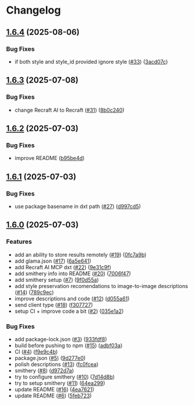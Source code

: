 # Changelog

## [1.6.4](https://github.com/recraft-ai/mcp-recraft-server/compare/v1.6.3...v1.6.4) (2025-08-06)


### Bug Fixes

* if both style and style_id provided ignore style ([#33](https://github.com/recraft-ai/mcp-recraft-server/issues/33)) ([3acd07c](https://github.com/recraft-ai/mcp-recraft-server/commit/3acd07c8d54a89ec577f9053f4ce4eec6d2dd18f))

## [1.6.3](https://github.com/recraft-ai/mcp-recraft-server/compare/v1.6.2...v1.6.3) (2025-07-08)


### Bug Fixes

* change Recraft AI to Recraft ([#31](https://github.com/recraft-ai/mcp-recraft-server/issues/31)) ([8b0c240](https://github.com/recraft-ai/mcp-recraft-server/commit/8b0c240673262631e995852961d48c5368d16bd5))

## [1.6.2](https://github.com/recraft-ai/mcp-recraft-server/compare/v1.6.1...v1.6.2) (2025-07-03)


### Bug Fixes

* improve README ([b95be4d](https://github.com/recraft-ai/mcp-recraft-server/commit/b95be4d2b6d264af7669b6e09a14216e7ebfe5fb))

## [1.6.1](https://github.com/recraft-ai/mcp-recraft-server/compare/v1.6.0...v1.6.1) (2025-07-03)


### Bug Fixes

* use package basename in dxt path ([#27](https://github.com/recraft-ai/mcp-recraft-server/issues/27)) ([d997cd5](https://github.com/recraft-ai/mcp-recraft-server/commit/d997cd503dc15e16a5d9882b74261b295f6917e5))

## [1.6.0](https://github.com/recraft-ai/mcp-recraft-server/compare/v1.5.0...v1.6.0) (2025-07-03)


### Features

* add an ability to store results remotely ([#19](https://github.com/recraft-ai/mcp-recraft-server/issues/19)) ([0fc7a9b](https://github.com/recraft-ai/mcp-recraft-server/commit/0fc7a9ba84e0f56108a4335586bfac795331695d))
* add glama.json ([#17](https://github.com/recraft-ai/mcp-recraft-server/issues/17)) ([6a5e641](https://github.com/recraft-ai/mcp-recraft-server/commit/6a5e64177eaefba1d0c386f02ba897c97b1d2f16))
* add Recraft AI MCP dxt ([#22](https://github.com/recraft-ai/mcp-recraft-server/issues/22)) ([9e31c9f](https://github.com/recraft-ai/mcp-recraft-server/commit/9e31c9fc1c24a8d0c3fc96f2d83fa7b85b96c9e9))
* add smithery info into README ([#20](https://github.com/recraft-ai/mcp-recraft-server/issues/20)) ([7006f47](https://github.com/recraft-ai/mcp-recraft-server/commit/7006f476f9e3f973f0d6dca66fe552ab70bcdeb1))
* add smithery setup ([#7](https://github.com/recraft-ai/mcp-recraft-server/issues/7)) ([9f0d55a](https://github.com/recraft-ai/mcp-recraft-server/commit/9f0d55afdc3921808cc1f66d75e0e729ec3ed9e1))
* add style preservation recomendations to image-to-image descriptions ([#14](https://github.com/recraft-ai/mcp-recraft-server/issues/14)) ([789c9ec](https://github.com/recraft-ai/mcp-recraft-server/commit/789c9ec13d52bd8b4329eab6b39be8b693f72985))
* improve descriptions and code ([#12](https://github.com/recraft-ai/mcp-recraft-server/issues/12)) ([d055a61](https://github.com/recraft-ai/mcp-recraft-server/commit/d055a6170777c528b5b03a42135efa37abc30ad3))
* send client type ([#18](https://github.com/recraft-ai/mcp-recraft-server/issues/18)) ([f307727](https://github.com/recraft-ai/mcp-recraft-server/commit/f307727f9b27243ede38b2d90a01f77a2929e012))
* setup CI + improve code a bit ([#2](https://github.com/recraft-ai/mcp-recraft-server/issues/2)) ([035e1a2](https://github.com/recraft-ai/mcp-recraft-server/commit/035e1a2851b9f472fd78183188bde76486bd6f3b))


### Bug Fixes

* add package-lock.json ([#3](https://github.com/recraft-ai/mcp-recraft-server/issues/3)) ([933fdf8](https://github.com/recraft-ai/mcp-recraft-server/commit/933fdf8a270c870a59a9ad223a8e96e969f2882b))
* build before pushing to npm ([#15](https://github.com/recraft-ai/mcp-recraft-server/issues/15)) ([adbf03a](https://github.com/recraft-ai/mcp-recraft-server/commit/adbf03ac30be9262de72fa78dc5f2f92e49994b5))
* CI ([#4](https://github.com/recraft-ai/mcp-recraft-server/issues/4)) ([f9e9c4b](https://github.com/recraft-ai/mcp-recraft-server/commit/f9e9c4bf8970f2c3c19706efc1f8e99cfe00c3c6))
* package.json ([#5](https://github.com/recraft-ai/mcp-recraft-server/issues/5)) ([9d277e0](https://github.com/recraft-ai/mcp-recraft-server/commit/9d277e0625e2fb1f266a7a4397319e9121a7388f))
* polish descriptions ([#13](https://github.com/recraft-ai/mcp-recraft-server/issues/13)) ([fc0fcea](https://github.com/recraft-ai/mcp-recraft-server/commit/fc0fcea60712b4bf644086d70a876c61a0594be6))
* smithery ([#8](https://github.com/recraft-ai/mcp-recraft-server/issues/8)) ([d972d7a](https://github.com/recraft-ai/mcp-recraft-server/commit/d972d7a1a591da1745e810f6404728ff95cca40e))
* try to configure smithery ([#10](https://github.com/recraft-ai/mcp-recraft-server/issues/10)) ([7d14d8b](https://github.com/recraft-ai/mcp-recraft-server/commit/7d14d8bc07d4d1f343214238bdc195defd12ecf3))
* try to setup smithery ([#11](https://github.com/recraft-ai/mcp-recraft-server/issues/11)) ([64ea299](https://github.com/recraft-ai/mcp-recraft-server/commit/64ea299d9d984f6da92683a791609e64c8ea68a3))
* update README ([#16](https://github.com/recraft-ai/mcp-recraft-server/issues/16)) ([4ea7621](https://github.com/recraft-ai/mcp-recraft-server/commit/4ea76213eafd272b6a1907feae4950c1fd7fbeea))
* update README ([#6](https://github.com/recraft-ai/mcp-recraft-server/issues/6)) ([5feb723](https://github.com/recraft-ai/mcp-recraft-server/commit/5feb7232475cdb35b16aa4c02b2122021f78936a))
